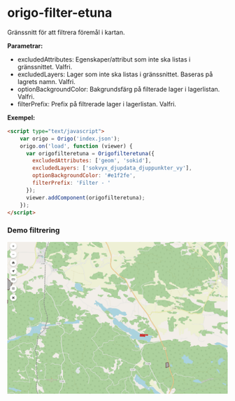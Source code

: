 # origo-filter-etuna

Gränssnitt för att filtrera föremål i kartan.

**Parametrar:**
- excludedAttributes: Egenskaper/attribut som inte ska listas i gränssnittet. Valfri.
- excludedLayers: Lager som inte ska listas i gränssnittet. Baseras på lagrets namn. Valfri.
- optionBackgroundColor: Bakgrundsfärg på filterade lager i lagerlistan. Valfri.
- filterPrefix: Prefix på filtrerade lager i lagerlistan. Valfri.

**Exempel:**
```HTML
<script type="text/javascript">
    var origo = Origo('index.json');
    origo.on('load', function (viewer) {
      var origofilteretuna = Origofilteretuna({
        excludedAttributes: ['geom', 'sokid'],
        excludedLayers: ['sokvyx_djupdata_djuppunkter_vy'],
        optionBackgroundColor: '#e1f2fe',
        filterPrefix: 'Filter - '
      });
      viewer.addComponent(origofilteretuna);
    });
</script>
```

### Demo filtrering
![](filter1.gif)
